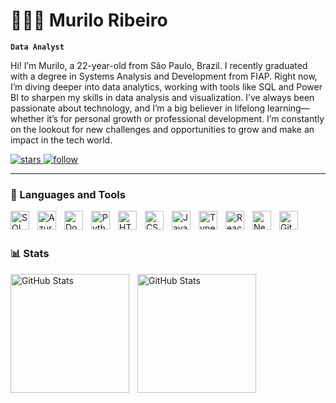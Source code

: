 # 👩🏻‍💻 Murilo Ribeiro

**`Data Analyst`**

Hi! I’m Murilo, a 22-year-old from São Paulo, Brazil. I recently graduated with a degree in Systems Analysis and Development from FIAP. Right now, I’m diving deeper into data analytics, working with tools like SQL and Power BI to sharpen my skills in data analysis and visualization. I’ve always been passionate about technology, and I’m a big believer in lifelong learning—whether it’s for personal growth or professional development. I’m constantly on the lookout for new challenges and opportunities to grow and make an impact in the tech world.


<p align="left">
    <a href="https://github.com/ribeiromurilo?tab=repositories&sort=stargazers">
        <img 
            alt="stars" 
            title="Total stars on Github" 
            src="https://custom-icon-badges.demolab.com/github/stars/ribeiromurilo?color=55960c&style=for-the-badge&labelColor=488207&logo=star&label=stars"
        />
    </a>
    <a href="https://github.com/ribeiromurilo?tab=followers">
        <img 
            alt="follow" 
            title="Follow me on GitHub" 
            src="https://custom-icon-badges.demolab.com/github/followers/ribeiromurilo?color=236ad3&labelColor=1155ba&style=for-the-badge&logo=github&label=follow&logoColor=white"
        />
    </a>
</p>

---

### 🤖 Languages and Tools

<img 
    align="left" 
    alt="SQL" 
    title="SQL"
    width="30px" 
    style="padding-right: 10px;" 
    src="https://cdn.jsdelivr.net/gh/devicons/devicon@latest/icons/azuresqldatabase/azuresqldatabase-original.svg" 
/>
<img 
    align="left" 
    alt="Azur3" 
    title="Azure"
    width="30px" 
    style="padding-right: 10px;" 
    src="https://cdn.jsdelivr.net/gh/devicons/devicon@latest/icons/azure/azure-original.svg" 
/>
<img 
    align="left" 
    alt="Docker" 
    title="Docker"
    width="30px" 
    style="padding-right: 10px;" 
    src="https://cdn.jsdelivr.net/gh/devicons/devicon@latest/icons/docker/docker-original.svg" 
/>
<img 
    align="left" 
    alt="Python" 
    title="Python"
    width="30px" 
    style="padding-right: 10px;" 
    src="https://cdn.jsdelivr.net/gh/devicons/devicon@latest/icons/python/python-original.svg" 
/>
<img 
    align="left" 
    alt="HTML"
    title="HTML" 
    width="30px" 
    style="padding-right: 10px;" 
    src="https://cdn.jsdelivr.net/gh/devicons/devicon@latest/icons/html5/html5-original.svg" 
/>
<img 
    align="left" 
    alt="CSS" 
    title="CSS"
    width="30px" 
    style="padding-right: 10px;" 
    src="https://cdn.jsdelivr.net/gh/devicons/devicon@latest/icons/css3/css3-original.svg" 
/>
<img 
    align="left" 
    alt="JavaScript" 
    title="JavaScript"
    width="30px" 
    style="padding-right: 10px;" 
    src="https://cdn.jsdelivr.net/gh/devicons/devicon@latest/icons/javascript/javascript-original.svg" 
/>
<img 
    align="left" 
    alt="TypeScript"
    title="TypeScript" 
    width="30px" 
    style="padding-right: 10px;" 
    src="https://cdn.jsdelivr.net/gh/devicons/devicon@latest/icons/typescript/typescript-original.svg" 
/>
<img 
    align="left" 
    alt="React"
    title="React" 
    width="30px" 
    style="padding-right: 10px;" 
    src="https://cdn.jsdelivr.net/gh/devicons/devicon@latest/icons/react/react-original.svg" 
/>
<img 
    align="left" 
    alt="Next.js" 
    title="Next.js"
    width="30px" 
    style="padding-right: 10px;" 
    src="https://cdn.jsdelivr.net/gh/devicons/devicon@latest/icons/nextjs/nextjs-original.svg" 
/>
<img 
    align="left" 
    alt="Git" 
    title="Git"
    width="30px" 
    style="padding-right: 10px;" 
    src="https://cdn.jsdelivr.net/gh/devicons/devicon@latest/icons/git/git-original.svg" 
/>

<br/>
<br/>

### 📊 Stats

<p>
  <img 
    align="left" 
    alt="GitHub Stats" 
    height="190" 
    style="padding-right: 10px;" 
    src="https://github-readme-stats.vercel.app/api?username=ribeiromurilo&show_icons=true&theme=catppuccin_mocha&include_all_commits=true" 
  />

<img 
      align="left" 
      alt="GitHub Stats" 
      height="190" 
      src="https://github-readme-stats.vercel.app/api/top-langs/?username=ribeiromurilo&theme=catppuccin_mocha&layout=compact&langs_count=9" 
  />

</p>
